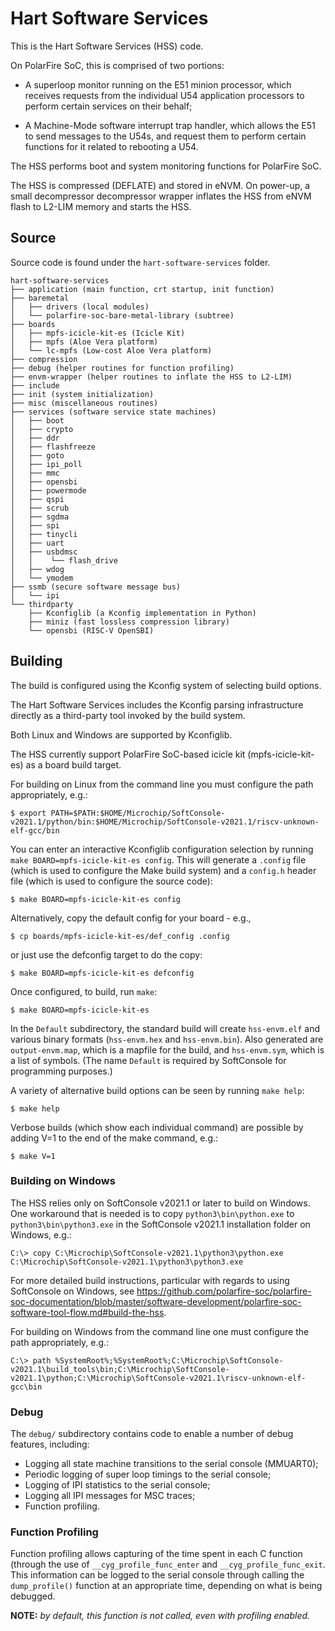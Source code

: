 # Hart Software Services

This is the Hart Software Services (HSS) code. 

On PolarFire SoC, this is comprised of two portions:

- A superloop monitor running on the E51 minion processor, which receives requests from the 
   individual U54 application processors to perform certain services on their behalf;

- A Machine-Mode software interrupt trap handler, which allows the E51 to send messages to the U54s, 
   and request them to perform certain functions for it related to rebooting a U54.

The HSS performs boot and system monitoring functions for PolarFire SoC.

The HSS is compressed (DEFLATE) and stored in eNVM.  On power-up, a small decompressor decompressor wrapper inflates the HSS from eNVM flash to L2-LIM memory and starts the HSS.

## Source

Source code is found under the `hart-software-services` folder.
   
    hart-software-services
    ├── application (main function, crt startup, init function)
    ├── baremetal
    │   ├── drivers (local modules)
    │   └── polarfire-soc-bare-metal-library (subtree)
    ├── boards
    │   ├── mpfs-icicle-kit-es (Icicle Kit)
    │   ├── mpfs (Aloe Vera platform)
    │   └── lc-mpfs (Low-cost Aloe Vera platform)
    ├── compression
    ├── debug (helper routines for function profiling)
    ├── envm-wrapper (helper routines to inflate the HSS to L2-LIM)
    ├── include
    ├── init (system initialization)
    ├── misc (miscellaneous routines)
    ├── services (software service state machines)
    │   ├── boot
    │   ├── crypto
    │   ├── ddr
    │   ├── flashfreeze
    │   ├── goto
    │   ├── ipi_poll
    │   ├── mmc
    │   ├── opensbi
    │   ├── powermode
    │   ├── qspi
    │   ├── scrub
    │   ├── sgdma
    │   ├── spi
    │   ├── tinycli
    │   ├── uart
    │   ├── usbdmsc
    │   │    └── flash_drive
    │   ├── wdog
    │   └── ymodem
    ├── ssmb (secure software message bus)
    │   └── ipi
    └── thirdparty
        ├── Kconfiglib (a Kconfig implementation in Python)
        ├── miniz (fast lossless compression library)
        └── opensbi (RISC-V OpenSBI)

## Building

The build is configured using the Kconfig system of selecting build options. 

The Hart Software Services includes the Kconfig parsing infrastructure directly as a third-party tool invoked by the build system.

Both Linux and Windows are supported by Kconfiglib.
 
The HSS currently support PolarFire SoC-based icicle kit (mpfs-icicle-kit-es) as a board build target.

For building on Linux from the command line you must configure the path appropriately, e.g.:

    $ export PATH=$PATH:$HOME/Microchip/SoftConsole-v2021.1/python/bin:$HOME/Microchip/SoftConsole-v2021.1/riscv-unknown-elf-gcc/bin

You can enter an interactive Kconfiglib configuration selection by running `make BOARD=mpfs-icicle-kit-es config`. This will generate a `.config` file (which is used to configure the Make build system) and a `config.h` header file (which is used to configure the source code):

    $ make BOARD=mpfs-icicle-kit-es config

Alternatively, copy the default config for your board - e.g.,

    $ cp boards/mpfs-icicle-kit-es/def_config .config

or just use the defconfig target to do the copy:

    $ make BOARD=mpfs-icicle-kit-es defconfig 

Once configured, to build, run `make`:

    $ make BOARD=mpfs-icicle-kit-es

In the `Default` subdirectory, the standard build will create `hss-envm.elf` and various binary formats (`hss-envm.hex` and `hss-envm.bin`).  Also generated are `output-envm.map`, which is a mapfile for the build, and  `hss-envm.sym`, which is a list of symbols.  (The name `Default` is required by SoftConsole for programming purposes.)

A variety of alternative build options can be seen by running `make help`:

    $ make help

Verbose builds (which show each individual command) are possible by adding V=1 to the end of the make command, e.g.:

    $ make V=1

### Building on Windows

The HSS relies only on SoftConsole v2021.1 or later to build on Windows. One workaround that is needed is to copy `python3\bin\python.exe` to `python3\bin\python3.exe` in the SoftConsole v2021.1 installation folder on Windows, e.g.:

    C:\> copy C:\Microchip\SoftConsole-v2021.1\python3\python.exe C:\Microchip\SoftConsole-v2021.1\python3\python3.exe

For more detailed build instructions, particular with regards to using SoftConsole on Windows, see https://github.com/polarfire-soc/polarfire-soc-documentation/blob/master/software-development/polarfire-soc-software-tool-flow.md#build-the-hss.

For building on Windows from the command line one must configure the path appropriately, e.g.:

    C:\> path %SystemRoot%;%SystemRoot%;C:\Microchip\SoftConsole-v2021.1\build_tools\bin;C:\Microchip\SoftConsole-v2021.1\python;C:\Microchip\SoftConsole-v2021.1\riscv-unknown-elf-gcc\bin

### Debug

The `debug/` subdirectory contains code to enable a number of debug features, including:

 * Logging all state machine transitions to the serial console (MMUART0);
 * Periodic logging of super loop timings to the serial console;
 * Logging of IPI statistics to the serial console;
 * Logging all IPI messages for MSC traces;
 * Function profiling.

### Function Profiling

Function profiling allows capturing of the time spent in each C function (through the use of `__cyg_profile_func_enter` and `__cyg_profile_func_exit`. This information can be logged to the serial console through calling the `dump_profile()` function at an appropriate time, depending on what is being debugged.

**NOTE:** *by default, this function is not called, even with profiling enabled.*
